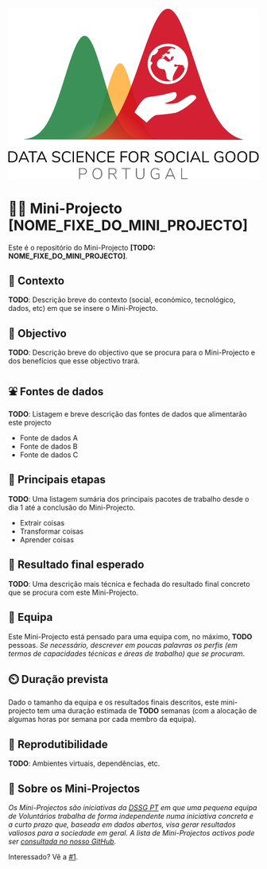 ![DSGG Portugal](assets/dssg_logo_lettering.png)

# 👶🚀 Mini-Projecto [NOME_FIXE_DO_MINI_PROJECTO] 

Este é o repositório do Mini-Projecto **[TODO: NOME_FIXE_DO_MINI_PROJECTO]**.

## 🤔 Contexto

**TODO**: Descrição breve do contexto (social, económico, tecnológico, dados, etc) em que se insere o Mini-Projecto.

## 🥅 Objectivo

**TODO**: Descrição breve do objectivo que se procura para o Mini-Projecto e dos benefícios que esse objectivo trará. 

## ⛲ Fontes de dados

**TODO**: Listagem e breve descrição das fontes de dados que alimentarão este projecto

+ Fonte de dados A 
+ Fonte de dados B
+ Fonte de dados C

## 🧱 Principais etapas

**TODO**: Uma listagem sumária dos principais pacotes de trabalho desde o dia 1 até a conclusão do Mini-Projecto.

+ Extrair coisas 
+ Transformar coisas
+ Aprender coisas

## 🎯 Resultado final esperado

**TODO**: Uma descrição mais técnica e fechada do resultado final concreto que se procura com este Mini-Projecto. 

## 👥 Equipa

Este Mini-Projecto está pensado para uma equipa com, no máximo, **TODO** pessoas. _Se necessário, descrever em poucas palavras os perfis (em termos de capacidades técnicas e áreas de trabalho) que se procuram_.

## ⏲️ Duração prevista

Dado o tamanho da equipa e os resultados finais descritos, este mini-projecto tem uma duração estimada de **TODO** semanas (com a alocação de algumas horas por semana por cada membro da equipa).

## 🔁 Reprodutibilidade

**TODO**: Ambientes virtuais, dependências, etc. 

## 📜 Sobre os Mini-Projectos

_Os Mini-Projectos são iniciativas da [DSSG PT](https://dssg.pt) em que uma pequena equipa de Voluntários trabalha de forma independente numa iniciativa concreta e a curto prazo que, baseada em dados abertos, visa gerar resultados valiosos para a sociedade em geral. A lista de Mini-Projectos activos pode ser [consultada no nosso GitHub](https://github.com/dssg-pt/)._

Interessado? Vê a [#1](/../../issues/1).
